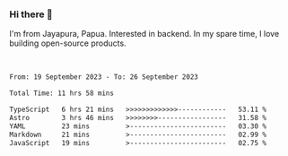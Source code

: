### Hi there 👋

I'm from Jayapura, Papua. Interested in backend. In my spare time, I love building open-source products.

<br>

 
 <!--START_SECTION:waka-->

```txt
From: 19 September 2023 - To: 26 September 2023

Total Time: 11 hrs 58 mins

TypeScript   6 hrs 21 mins   >>>>>>>>>>>>>------------   53.11 %
Astro        3 hrs 46 mins   >>>>>>>>-----------------   31.58 %
YAML         23 mins         >------------------------   03.30 %
Markdown     21 mins         >------------------------   02.99 %
JavaScript   19 mins         >------------------------   02.75 %
```

<!--END_SECTION:waka-->
